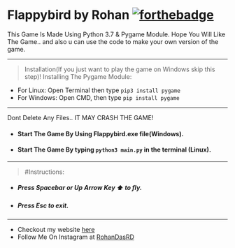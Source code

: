 # Flappybird by Rohan           [![forthebadge](https://forthebadge.com/images/badges/made-with-python.svg)](https://forthebadge.com)
This Game Is Made Using Python 3.7 & Pygame Module.
Hope You Will Like The Game.. and also u can use the code to make your own version of the game.

---
>Installation(If you just want to play the game on Windows skip this step)!
Installing The Pygame Module:
* For Linux: Open Terminal then type ```pip3 install pygame```
* For Windows: Open CMD, then type ```pip install pygame```
---
Dont Delete Any Files.. IT MAY CRASH THE GAME!

* #### Start The Game By Using Flappybird.exe file(Windows).
* #### Start The Game By typing ```python3 main.py```  in the terminal (Linux).
---

>#Instructions:
* ##### Press Spacebar or Up Arrow Key ⬆️ to fly.
* ##### Press Esc to exit.
---

* Checkout my website [here](https://rohandas28.github.io/)
* Follow Me On Instagram at [RohanDasRD](https://www.instagram.com/RohanDasRD)


